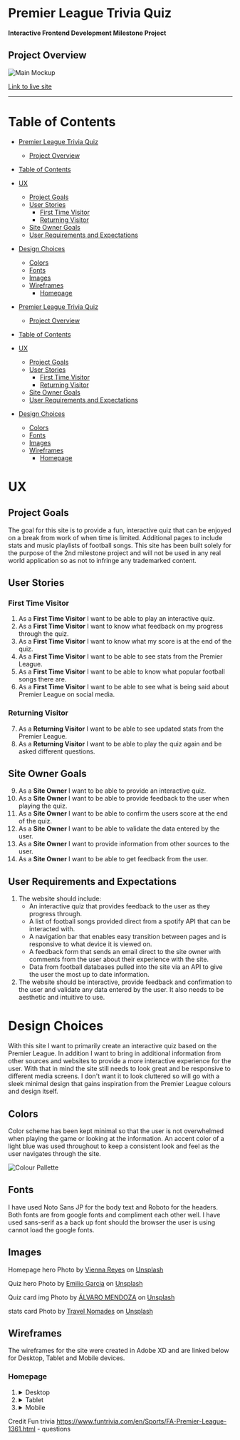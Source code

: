 # Premier League Trivia Quiz

**Interactive Frontend Development Milestone Project**

## Project Overview

![Main Mockup](https://github.com/charliewatson1504/CI_MS2_PLQuiz/blob/main/docs/mockup/premier-league-mockup.png)

[Link to live site](https://charliewatson1504.github.io/CI_MS2_PLQuiz/)

---

# Table of Contents

- [Premier League Trivia Quiz](#premier-league-trivia-quiz)
	- [Project Overview](#project-overview)
- [Table of Contents](#table-of-contents)
- [UX](#ux)
	- [Project Goals](#project-goals)
	- [User Stories](#user-stories)
		- [First Time Visitor](#first-time-visitor)
		- [Returning Visitor](#returning-visitor)
	- [Site Owner Goals](#site-owner-goals)
	- [User Requirements and Expectations](#user-requirements-and-expectations)
- [Design Choices](#design-choices)
	- [Colors](#colors)
	- [Fonts](#fonts)
	- [Images](#images)
	- [Wireframes](#wireframes)
		- [Homepage](#homepage)

- [Premier League Trivia Quiz](#premier-league-trivia-quiz)
	- [Project Overview](#project-overview)
- [Table of Contents](#table-of-contents)
- [UX](#ux)
	- [Project Goals](#project-goals)
	- [User Stories](#user-stories)
		- [First Time Visitor](#first-time-visitor)
		- [Returning Visitor](#returning-visitor)
	- [Site Owner Goals](#site-owner-goals)
	- [User Requirements and Expectations](#user-requirements-and-expectations)
- [Design Choices](#design-choices)
	- [Colors](#colors)
	- [Fonts](#fonts)
	- [Images](#images)
	- [Wireframes](#wireframes)
		- [Homepage](#homepage)

# UX

## Project Goals

The goal for this site is to provide a fun, interactive quiz that can be enjoyed on a break from work of when time is limited. Additional pages to include stats and music playlists of football songs. This site has been built solely for the purpose of the 2nd milestone project and will not be used in any real world application so as not to infringe any trademarked content.

## User Stories

### First Time Visitor

1. As a **First Time Visitor** I want to be able to play an interactive quiz.
2. As a **First Time Visitor** I want to know what feedback on my progress through the quiz.
3. As a **First Time Visitor** I want to know what my score is at the end of the quiz.
4. As a **First Time Visitor** I want to be able to see stats from the Premier League.
5. As a **First Time Visitor** I want to be able to know what popular football songs there are.
6. As a **First Time Visitor** I want to be able to see what is being said about Premier League on social media.

### Returning Visitor

7. As a **Returning Visitor** I want to be able to see updated stats from the Premier League.
8. As a **Returning Visitor** I want to be able to play the quiz again and be asked different questions.

## Site Owner Goals

9. As a **Site Owner** I want to be able to provide an interactive quiz.
10. As a **Site Owner** I want to be able to provide feedback to the user when playing the quiz.
11. As a **Site Owner** I want to be able to confirm the users score at the end of the quiz.
12. As a **Site Owner** I want to be able to validate the data entered by the user.
13. As a **Site Owner** I want to provide information from other sources to the user.
14. As a **Site Owner** I want to be able to get feedback from the user.

## User Requirements and Expectations

1. The website should include:
   - An interactive quiz that provides feedback to the user as they progress through.
   - A list of football songs provided direct from a spotify API that can be interacted with.
   - A navigation bar that enables easy transition between pages and is responsive to what device it is viewed on.
   - A feedback form that sends an email direct to the site owner with comments from the user about their experience with the site.
   - Data from football databases pulled into the site via an API to give the user the most up to date information.
2. The website should be interactive, provide feedback and confirmation to the user and validate any data entered by the user. It also needs to be aesthetic and intuitive to use.

# Design Choices

With this site I want to primarily create an interactive quiz based on the Premier League. In addition I want to bring in additional information from other sources and websites to provide a more interactive experience for the user. With that in mind the site still needs to look great and be responsive to different media screens. I don't want it to look cluttered so will go with a sleek minimal design that gains inspiration from the Premier League colours and design itself.
## Colors
Color scheme has been kept minimal so that the user is not overwhelmed when playing the game or looking at the information. An accent color of a light blue was used throughout to keep a consistent look and feel as the user navigates through the site.

![Colour Pallette](https://github.com/charliewatson1504/CI_MS2_PLQuiz/blob/main/docs/mockup/color-pallet.png)
## Fonts
I have used Noto Sans JP for the body text and Roboto for the headers. Both fonts are from google fonts and compliment each other well. I have used sans-serif as a back up font should the browser the user is using cannot load the google fonts.

## Images

Homepage hero Photo by <a href="https://unsplash.com/@viennachanges?utm_source=unsplash&utm_medium=referral&utm_content=creditCopyText">Vienna Reyes</a> on <a href="https://unsplash.com/s/photos/football-stadium?utm_source=unsplash&utm_medium=referral&utm_content=creditCopyText">Unsplash</a>

Quiz hero Photo by <a href="https://unsplash.com/@piensaenpixel?utm_source=unsplash&utm_medium=referral&utm_content=creditCopyText">Emilio Garcia</a> on <a href="https://unsplash.com/s/photos/football?utm_source=unsplash&utm_medium=referral&utm_content=creditCopyText">Unsplash</a>
  
Quiz card img Photo by <a href="https://unsplash.com/@a56?utm_source=unsplash&utm_medium=referral&utm_content=creditCopyText">ÁLVARO MENDOZA</a> on <a href="https://unsplash.com/s/photos/football-quiz?utm_source=unsplash&utm_medium=referral&utm_content=creditCopyText">Unsplash</a>
  
stats card Photo by <a href="https://unsplash.com/@travelnomades?utm_source=unsplash&utm_medium=referral&utm_content=creditCopyText">Travel Nomades</a> on <a href="https://unsplash.com/s/photos/football?utm_source=unsplash&utm_medium=referral&utm_content=creditCopyText">Unsplash</a>
  
## Wireframes
The wireframes for the site were created in Adobe XD and are linked below for Desktop, Tablet and Mobile devices.
### Homepage
1. <details><summary>Desktop</summary><img src="#"></details>
2. <details><summary>Tablet</summary><img src="#"></details>
3. <details><summary>Mobile</summary><img src="#"></details>

Credit
Fun trivia https://www.funtrivia.com/en/Sports/FA-Premier-League-1361.html - questions